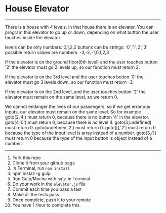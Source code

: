 # House Elevator
----
There is a house with 4 levels. In that house there is an elevator. You can program this elevator to go up or down, depending on what button the user touches inside the elevator.

levels can be only numbers: 0,1,2,3 buttons can be strings: '0','1','2','3' possible return values are numbers: -3,-2,-1,0,1,2,3

If the elevator is on the ground floor(0th level) and the user touches button '2' the elevator must go 2 levels up, so our function must return 2.

If the elevator is on the 3rd level and the user touches button '0' the elevator must go 3 levels down, so our function must return -3.

If the elevator is on the 2nd level, and the user touches button '2' the elevator must remain on the same level, so we return 0.

We cannot endanger the lives of our passengers, so if we get erronous inputs, our elevator must remain on the same level. So for example goto(2,'4') must return 0, because there is no button '4' in the elevator. goto(4,'0') must return 0, because there is no level 4. goto(3,undefined) must return 0. goto(undefined,'2') must return 0. goto([],'2') must return 0 because the type of the input level is array instead of a number. goto(3,{}) must return 0 because the type of the input button is object instead of a number.

----

1. Fork this repo
1. Clone it from your github page
1. In Terminal, run `npm install`
1. npm install -g gulp
1. Run Gulp/Mocha with `gulp` in Terminal
1. Do your work in the `elevator.js` file
1. Commit each time you pass a test
1. Make all the tests pass
1. Once complete, push it to your remote
1. You have 1 Hour to complete this.

